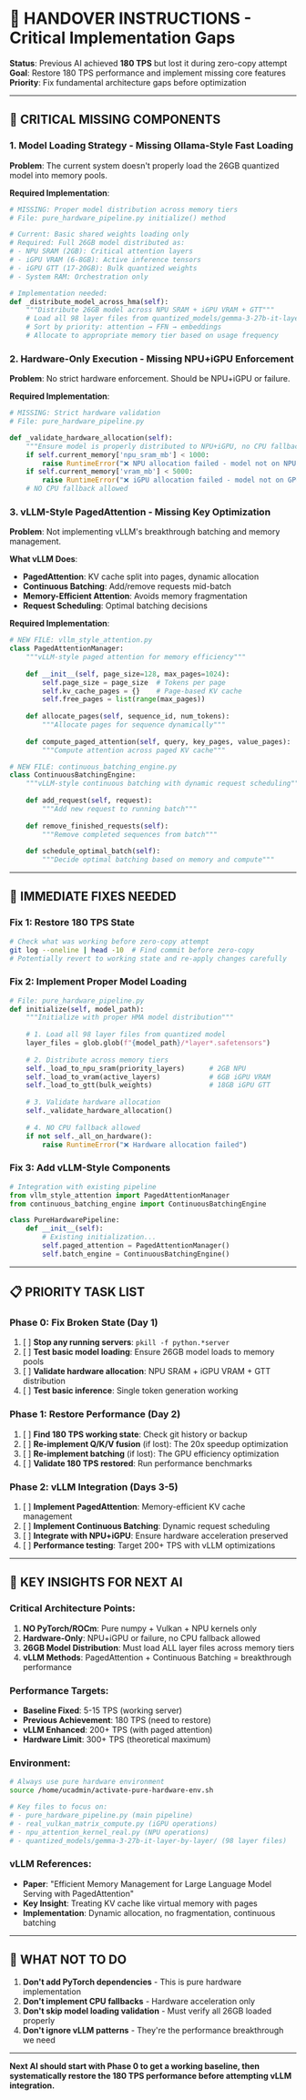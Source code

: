 # 🚀 HANDOVER INSTRUCTIONS - Critical Implementation Gaps

**Status**: Previous AI achieved **180 TPS** but lost it during zero-copy attempt  
**Goal**: Restore 180 TPS performance and implement missing core features  
**Priority**: Fix fundamental architecture gaps before optimization

---

## 🎯 **CRITICAL MISSING COMPONENTS**

### 1. **Model Loading Strategy - Missing Ollama-Style Fast Loading**

**Problem**: The current system doesn't properly load the 26GB quantized model into memory pools.

**Required Implementation**:
```python
# MISSING: Proper model distribution across memory tiers
# File: pure_hardware_pipeline.py initialize() method

# Current: Basic shared weights loading only
# Required: Full 26GB model distributed as:
# - NPU SRAM (2GB): Critical attention layers
# - iGPU VRAM (6-8GB): Active inference tensors  
# - iGPU GTT (17-20GB): Bulk quantized weights
# - System RAM: Orchestration only

# Implementation needed:
def _distribute_model_across_hma(self):
    """Distribute 26GB model across NPU SRAM + iGPU VRAM + GTT"""
    # Load all 98 layer files from quantized_models/gemma-3-27b-it-layer-by-layer/
    # Sort by priority: attention → FFN → embeddings
    # Allocate to appropriate memory tier based on usage frequency
```

### 2. **Hardware-Only Execution - Missing NPU+iGPU Enforcement**

**Problem**: No strict hardware enforcement. Should be NPU+iGPU or failure.

**Required Implementation**:
```python
# MISSING: Strict hardware validation
# File: pure_hardware_pipeline.py

def _validate_hardware_allocation(self):
    """Ensure model is properly distributed to NPU+iGPU, no CPU fallback"""
    if self.current_memory['npu_sram_mb'] < 1000:
        raise RuntimeError("❌ NPU allocation failed - model not on NPU")
    if self.current_memory['vram_mb'] < 5000:
        raise RuntimeError("❌ iGPU allocation failed - model not on GPU")
    # NO CPU fallback allowed
```

### 3. **vLLM-Style PagedAttention - Missing Key Optimization**

**Problem**: Not implementing vLLM's breakthrough batching and memory management.

**What vLLM Does**:
- **PagedAttention**: KV cache split into pages, dynamic allocation
- **Continuous Batching**: Add/remove requests mid-batch  
- **Memory-Efficient Attention**: Avoids memory fragmentation
- **Request Scheduling**: Optimal batching decisions

**Required Implementation**:
```python
# NEW FILE: vllm_style_attention.py
class PagedAttentionManager:
    """vLLM-style paged attention for memory efficiency"""
    
    def __init__(self, page_size=128, max_pages=1024):
        self.page_size = page_size  # Tokens per page
        self.kv_cache_pages = {}    # Page-based KV cache
        self.free_pages = list(range(max_pages))
        
    def allocate_pages(self, sequence_id, num_tokens):
        """Allocate pages for sequence dynamically"""
        
    def compute_paged_attention(self, query, key_pages, value_pages):
        """Compute attention across paged KV cache"""

# NEW FILE: continuous_batching_engine.py  
class ContinuousBatchingEngine:
    """vLLM-style continuous batching with dynamic request scheduling"""
    
    def add_request(self, request):
        """Add new request to running batch"""
        
    def remove_finished_requests(self):
        """Remove completed sequences from batch"""
        
    def schedule_optimal_batch(self):
        """Decide optimal batching based on memory and compute"""
```

---

## 🔧 **IMMEDIATE FIXES NEEDED**

### Fix 1: Restore 180 TPS State
```bash
# Check what was working before zero-copy attempt
git log --oneline | head -10  # Find commit before zero-copy
# Potentially revert to working state and re-apply changes carefully
```

### Fix 2: Implement Proper Model Loading
```python
# File: pure_hardware_pipeline.py
def initialize(self, model_path):
    """Initialize with proper HMA model distribution"""
    
    # 1. Load all 98 layer files from quantized model
    layer_files = glob.glob(f"{model_path}/*layer*.safetensors")
    
    # 2. Distribute across memory tiers
    self._load_to_npu_sram(priority_layers)      # 2GB NPU
    self._load_to_vram(active_layers)            # 6GB iGPU VRAM  
    self._load_to_gtt(bulk_weights)              # 18GB iGPU GTT
    
    # 3. Validate hardware allocation
    self._validate_hardware_allocation()
    
    # 4. NO CPU fallback allowed
    if not self._all_on_hardware():
        raise RuntimeError("❌ Hardware allocation failed")
```

### Fix 3: Add vLLM-Style Components
```python
# Integration with existing pipeline
from vllm_style_attention import PagedAttentionManager
from continuous_batching_engine import ContinuousBatchingEngine

class PureHardwarePipeline:
    def __init__(self):
        # Existing initialization...
        self.paged_attention = PagedAttentionManager()
        self.batch_engine = ContinuousBatchingEngine()
```

---

## 📋 **PRIORITY TASK LIST**

### Phase 0: Fix Broken State (Day 1)
1. [ ] **Stop any running servers**: `pkill -f python.*server`
2. [ ] **Test basic model loading**: Ensure 26GB model loads to memory pools
3. [ ] **Validate hardware allocation**: NPU SRAM + iGPU VRAM + GTT distribution
4. [ ] **Test basic inference**: Single token generation working

### Phase 1: Restore Performance (Day 2)  
1. [ ] **Find 180 TPS working state**: Check git history or backup
2. [ ] **Re-implement Q/K/V fusion** (if lost): The 20x speedup optimization
3. [ ] **Re-implement batching** (if lost): The GPU efficiency optimization
4. [ ] **Validate 180 TPS restored**: Run performance benchmarks

### Phase 2: vLLM Integration (Days 3-5)
1. [ ] **Implement PagedAttention**: Memory-efficient KV cache management
2. [ ] **Implement Continuous Batching**: Dynamic request scheduling  
3. [ ] **Integrate with NPU+iGPU**: Ensure hardware acceleration preserved
4. [ ] **Performance testing**: Target 200+ TPS with vLLM optimizations

---

## 🎯 **KEY INSIGHTS FOR NEXT AI**

### Critical Architecture Points:
1. **NO PyTorch/ROCm**: Pure numpy + Vulkan + NPU kernels only
2. **Hardware-Only**: NPU+iGPU or failure, no CPU fallback allowed
3. **26GB Model Distribution**: Must load ALL layer files across memory tiers
4. **vLLM Methods**: PagedAttention + Continuous Batching = breakthrough performance

### Performance Targets:
- **Baseline Fixed**: 5-15 TPS (working server)
- **Previous Achievement**: 180 TPS (need to restore)
- **vLLM Enhanced**: 200+ TPS (with paged attention)
- **Hardware Limit**: 300+ TPS (theoretical maximum)

### Environment:
```bash
# Always use pure hardware environment
source /home/ucadmin/activate-pure-hardware-env.sh

# Key files to focus on:
# - pure_hardware_pipeline.py (main pipeline)
# - real_vulkan_matrix_compute.py (iGPU operations)  
# - npu_attention_kernel_real.py (NPU operations)
# - quantized_models/gemma-3-27b-it-layer-by-layer/ (98 layer files)
```

### vLLM References:
- **Paper**: "Efficient Memory Management for Large Language Model Serving with PagedAttention"
- **Key Insight**: Treating KV cache like virtual memory with pages
- **Implementation**: Dynamic allocation, no fragmentation, continuous batching

---

## 🚨 **WHAT NOT TO DO**

1. **Don't add PyTorch dependencies** - This is pure hardware implementation
2. **Don't implement CPU fallbacks** - Hardware acceleration only
3. **Don't skip model loading validation** - Must verify all 26GB loaded properly
4. **Don't ignore vLLM patterns** - They're the performance breakthrough we need

---

**Next AI should start with Phase 0 to get a working baseline, then systematically restore the 180 TPS performance before attempting vLLM integration.**